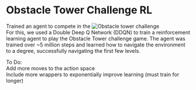 # Obstacle Tower Challenge RL
Trained an agent to compete in the ![Obstacle tower challenge](www.aicrowd.com/challenges/unity-obstacle-tower-challenge)  
For this, we used a Double Deep Q Network (DDQN) to train a reinforcement learning agent to play the Obstacle Tower challenge game. The agent was trained over ~5 million steps and learned how to navigate the environment to a degree, successfully navigating the first few levels.

To Do:  
Add more moves to the action space  
Include more wrappers to exponentially improve learning (must train for longer)
